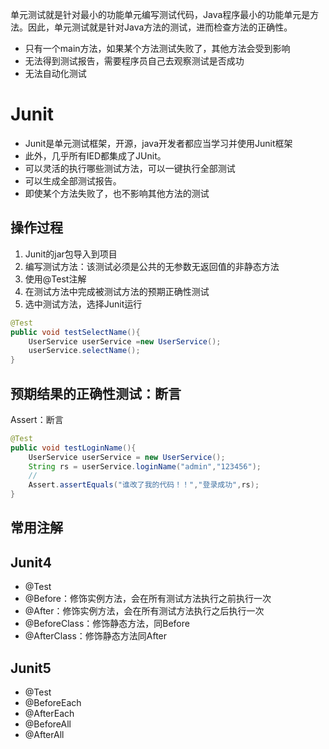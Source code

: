 单元测试就是针对最小的功能单元编写测试代码，Java程序最小的功能单元是方法。因此，单元测试就是针对Java方法的测试，进而检查方法的正确性。

- 只有一个main方法，如果某个方法测试失败了，其他方法会受到影响
- 无法得到测试报告，需要程序员自己去观察测试是否成功
- 无法自动化测试

# Junit
- Junit是单元测试框架，开源，java开发者都应当学习并使用Junit框架
- 此外，几乎所有IED都集成了JUnit。
- 可以灵活的执行哪些测试方法，可以一键执行全部测试
- 可以生成全部测试报告。
- 即使某个方法失败了，也不影响其他方法的测试

## 操作过程
1. Junit的jar包导入到项目
2. 编写测试方法：该测试必须是公共的无参数无返回值的非静态方法
3. 使用@Test注解
4. 在测试方法中完成被测试方法的预期正确性测试
5. 选中测试方法，选择Junit运行

```java
@Test  
public void testSelectName(){  
    UserService userService =new UserService();  
    userService.selectName();  
}
```
## 预期结果的正确性测试：断言
Assert：断言
```java
@Test  
public void testLoginName(){  
    UserService userService = new UserService();  
    String rs = userService.loginName("admin","123456");  
    //  
    Assert.assertEquals("谁改了我的代码！！","登录成功",rs);  
}
```

## 常用注解
## Junit4
- @Test
- @Before：修饰实例方法，会在所有测试方法执行之前执行一次
- @After：修饰实例方法，会在所有测试方法执行之后执行一次
- @BeforeClass：修饰静态方法，同Before
- @AfterClass：修饰静态方法同After

## Junit5
- @Test
- @BeforeEach
- @AfterEach
- @BeforeAll
- @AfterAll

